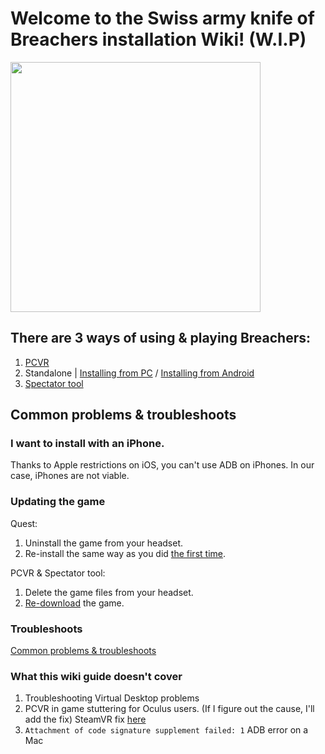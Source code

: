 # Welcome to the Swiss army knife of Breachers installation Wiki! (W.I.P)  
<img src="https://user-images.githubusercontent.com/96265862/215183639-2c016570-82f7-495b-98ad-641ce055b34e.png" width="400" height="400">    

## There are 3 ways of using & playing Breachers:
1. [PCVR](https://github.com/RihardsGold/Breachers-Auto-Installer-Updater/wiki/PCVR)
2. Standalone | [Installing from PC](https://github.com/RihardsGold/Breachers-Auto-Installer-Updater/wiki/Standalone---Full-guide-PC) / [Installing from Android](https://github.com/RihardsGold/Breachers-Auto-Installer-Updater/wiki/Installing-from-Android)
3. [Spectator tool](https://github.com/RihardsGold/Breachers-Auto-Installer-Updater/wiki/Spectator-tool)

## Common problems & troubleshoots
### I want to install with an iPhone.
Thanks to Apple restrictions on iOS, you can't use ADB on iPhones. In our case, iPhones are not viable.
### Updating the game
Quest: 
1. Uninstall the game from your headset.
2. Re-install the same way as you did [the first time](https://github.com/RihardsGold/Breachers-Auto-Installer-Updater/wiki/Installing-from-Android).

PCVR & Spectator tool:  
1. Delete the game files from your headset.
2. [Re-download](https://github.com/RihardsGold/Breachers-Auto-Installer-Updater/wiki/PCVR#installation--playing) the game.
### Troubleshoots
[Common problems & troubleshoots](https://github.com/RihardsGold/Breachers-Auto-Installer-Updater/wiki/Common-problems-&-troubleshoots)
### What this wiki guide doesn't cover
1. Troubleshooting Virtual Desktop problems
2. PCVR in game stuttering for Oculus users. (If I figure out the cause, I'll add the fix) SteamVR fix [here](https://github.com/RihardsGold/Breachers-Auto-Installer-Updater/wiki/Common-problems-&-troubleshoots#fix-breachers-stuttering-with-steamvr)
3. `Attachment of code signature supplement failed: 1` ADB error on a Mac
